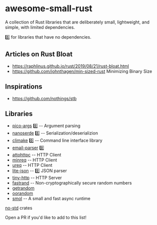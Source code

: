 # awesome-small-rust
A collection of Rust libraries that are deliberately small, lightweight, and simple, with limited dependencies.

0️⃣ for libraries that have no dependencies.

## Articles on Rust Bloat
* https://raphlinus.github.io/rust/2019/08/21/rust-bloat.html
* https://github.com/johnthagen/min-sized-rust Minimizing Binary Size

## Inspirations
* https://github.com/nothings/stb

## Libraries
* [pico-args](https://github.com/RazrFalcon/pico-args) 0️⃣ -- Argument parsing
* [nanoserde](https://github.com/not-fl3/nanoserde) 0️⃣ -- Serialization/deserializion
* [climake](https://github.com/rust-cli/climake) 0️⃣ -- Command line interface library
* [email-parser](https://github.com/Mubelotix/email-parser) 0️⃣
* [attohttpc](https://github.com/sbstp/attohttpc) -- HTTP Client
* [minreq](https://github.com/neonmoe/minreq) -- HTTP Client
* [ureq](https://github.com/algesten/ureq) -- HTTP Client
* [lite-json](https://github.com/xlc/lite-json) -- 0️⃣  JSON parser
* [tiny-http](https://github.com/tiny-http/tiny-http) -- HTTP Server
* [fastrand](https://github.com/smol-rs/fastrand) -- Non-cryptographically secure random numbers
* [getrandom](https://github.com/rust-random/getrandom)
* [oorandom](https://crates.io/crates/oorandom)
* [smol](https://github.com/smol-rs/smol) -- A small and fast async runtime

[no-std](https://github.com/rust-embedded/awesome-embedded-rust#no-std-crates) crates 

Open a PR if you'd like to add to this list!
